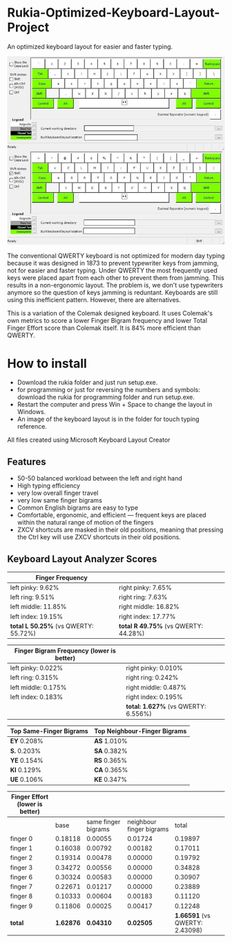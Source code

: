 # Rukia-Optimized-Keyboard-Layout-Project
An optimized keyboard layout for easier and faster typing.

![image of keyboard layout](rukia.jpg)

The conventional QWERTY keyboard is not optimized for modern day typing because it was designed in 1873 to prevent typewriter keys from jamming, not for easier and faster typing. Under QWERTY the most frequently used keys were placed apart from each other to prevent them from jamming. This results in a non-ergonomic layout.  The problem is, we don't use typewriters anymore so the question of keys jamming is reduntant. Keyboards are still using this inefficient pattern. However, there are alternatives.

This is a variation of the Colemak designed keyboard.  It uses Colemak's own metrics to score a lower Finger Bigram frequency and lower Total Finger Effort score than Colemak itself. It is 84% more efficient than QWERTY.

# How to install
* Download the rukia folder and just run setup.exe. 
* for programming or just for reversing the numbers and symbols: download the rukia for programming folder and run setup.exe. 
* Restart the computer and press Win + Space to change the layout in Windows. 
* An image of the keyboard layout is in the folder for touch typing reference. 

All files created using Microsoft Keyboard Layout Creator

## Features
* 50-50 balanced workload between the left and right hand
* High typing efficiency
* very low overall finger travel
* very low same finger bigrams
* Common English bigrams are easy to type
* Comfortable, ergonomic, and efficient — frequent keys are placed within the natural range of motion of the fingers
* ZXCV shortcuts are masked in their old positions, meaning that pressing the Ctrl key will use ZXCV shortcuts in their old positions.

## Keyboard Layout Analyzer Scores

| Finger Frequency |   | 
| --- | --- |
| left pinky: 	9.62%  	 | right pinky: 	7.65% |
| left ring: 	9.51%  	   | right ring: 	7.63% |
| left middle: 	11.85%   | right middle: 	16.82% |
| left index: 	19.15%   | right index: 	17.77% |
| **total L 	50.25%** (vs QWERTY: 55.72%) 	   | **total R 	49.75%** (vs QWERTY: 44.28%) |


| Finger Bigram Frequency (lower is better) |   |
| --- | ---| 
| left pinky: 	0.022%	| right pinky: 	0.010% |
| left ring: 	0.315%	| right ring: 	0.242% |
| left middle: 	0.175%	| right middle: 	0.487% |
| left index: 	0.183%	| right index: 	0.195% |
|   | **total:	1.627%** (vs QWERTY: 6.556%) |


| Top Same-Finger Bigrams | Top Neighbour-Finger Bigrams |
| --- | --- |
|	**EY** 	0.208% | 	**AS** 	1.010% |
| 	**S.** 	0.203% |	**SA** 	0.382% |
|  	**YE** 	0.154% |	**RS** 	0.365% |
| 	**KI** 	0.129% | 	**CA** 	0.365% |
| 	**UE** 	0.106% | 	**KE** 	0.347% |


| Finger Effort (lower is better) |   |   |   |   |
| --- | --- | --- | --- | ---|
| 	| base	| same finger bigrams | neighbour finger bigrams |	total |
| finger 0 | 0.18118 |	0.00055 |	0.01724	| 0.19897 |
| finger 1 |	0.16038 |	0.00792 |	0.00182	| 0.17011 |
| finger 2 | 0.19314 |	0.00478	| 0.00000 |	0.19792 |
| finger 3 | 0.34272 |	0.00556 |	0.00000	| 0.34828 |
| finger 6 |	0.30324	| 0.00583 |	0.00000 |	0.30907 |
| finger 7 | 	0.22671 |	0.01217 |	0.00000 |	0.23889 |
| finger 8 |	0.10333	| 0.00604	| 0.00183 |	0.11120 |
| finger 9 | 0.11806 |	0.00025 |	0.00417 |	0.12248 |
| **total** | 	**1.62876**	| **0.04310**	| **0.02505**	| **1.66591** (vs QWERTY: 2.43098) |

